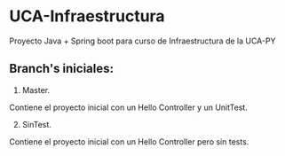 # UCA-Infraestructura
Proyecto Java + Spring boot para curso de Infraestructura de la UCA-PY

## Branch's iniciales:

1. Master.

Contiene el proyecto inicial con un Hello Controller y un UnitTest.

2. SinTest.

Contiene el proyecto inicial con un Hello Controller pero sin tests.
